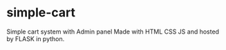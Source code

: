 # simple-cart
Simple cart system with Admin panel Made with HTML CSS JS and hosted by FLASK in python.
